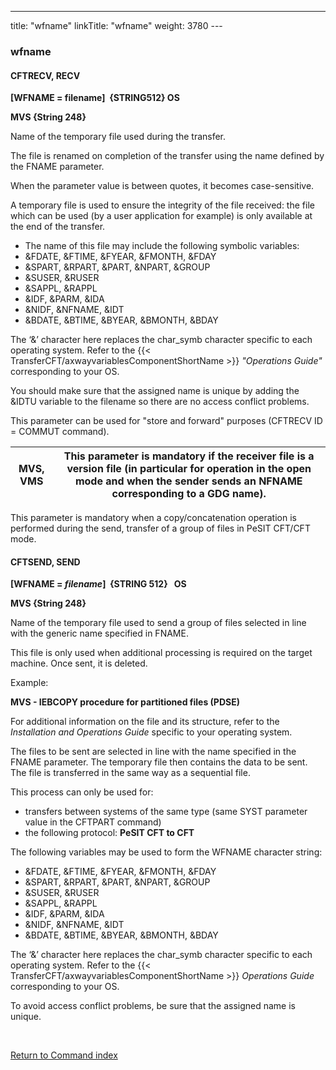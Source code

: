 ---
title: "wfname"
linkTitle: "wfname"
weight: 3780
---<span id="wfname"></span>

### wfname

<span id="wfname_CFTRECV"></span>

#### CFTRECV, RECV

****[WFNAME =
filename]  {STRING512}
OS****

****MVS {String
248}****

Name of the temporary file used during the transfer.

The file is renamed on completion of the transfer using the name defined
by the FNAME parameter.

When the parameter value is between quotes, it becomes case-sensitive.

A temporary file is used to ensure the integrity of the file received:
the file which can be used (by a user application for example) is only
available at the end of the transfer.

* The name of this
    file may include the following symbolic variables:
* &FDATE,
    &FTIME, &FYEAR, &FMONTH, &FDAY
* &SPART,
    &RPART, &PART, &NPART, &GROUP
* &SUSER,
    &RUSER
* &SAPPL,
    &RAPPL
* &IDF, &PARM,
    &IDA
* &NIDF,
    &NFNAME, &IDT
* &BDATE,
    &BTIME, &BYEAR, &BMONTH, &BDAY

The ‘&’ character here replaces the char_symb character specific
to each operating system. Refer to the {{< TransferCFT/axwayvariablesComponentShortName  >}} *"Operations
Guide"* corresponding to your OS.

You should make sure that the assigned name is unique by adding the &IDTU variable to the filename so
there are no access conflict problems.

This parameter can be used for "store and forward" purposes
(CFTRECV ID = COMMUT command).


| ****MVS, VMS**** | This parameter is mandatory if the receiver file is a version file (in particular for operation in the open mode and when the sender sends an NFNAME corresponding to a GDG name). |
| --- | --- |


This parameter is mandatory when a copy/concatenation operation is performed
during the send, transfer of a group of files in PeSIT CFT/CFT mode.

<span id="wfname_CFTSEND"></span>

#### CFTSEND, SEND

******[WFNAME =
*filename*]  {STRING
512}   OS******

******MVS {String
248}******

Name of the temporary file used to send a group of files selected in
line with the generic name specified in FNAME.

This file is only used when additional processing is required on the
target machine. Once sent, it is deleted.

Example:

****MVS - IEBCOPY
procedure for partitioned files (PDSE)****

For additional information on the file and its structure, refer to the
*Installation and Operations Guide* specific to your operating system.

The files to be sent are selected in line with the name specified in
the FNAME parameter. The temporary file then contains the data to be sent.
The file is transferred in the same way as a sequential file.

This process can only be used for:

* transfers
    between systems of the same type (same SYST parameter value in the CFTPART
    command)
* the
    following protocol: **PeSIT CFT to CFT**

The following variables may be used to form the WFNAME character string:

* &FDATE,
    &FTIME, &FYEAR, &FMONTH, &FDAY
* &SPART,
    &RPART, &PART, &NPART, &GROUP
* &SUSER,
    &RUSER
* &SAPPL,
    &RAPPL
* &IDF,
    &PARM, &IDA
* &NIDF,
    &NFNAME, &IDT
* &BDATE,
    &BTIME, &BYEAR, &BMONTH, &BDAY

The ‘&’ character here replaces the char_symb character specific
to each operating system. Refer to the {{< TransferCFT/axwayvariablesComponentShortName  >}} *Operations Guide*
corresponding to your OS.

To avoid access conflict problems, be sure that the assigned name is
unique.

 

[Return to Command index](../../)
